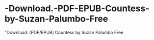 # -Download.-PDF-EPUB-Countess-by-Suzan-Palumbo-Free
"Download. [PDF/EPUB] Countess by Suzan Palumbo Free
